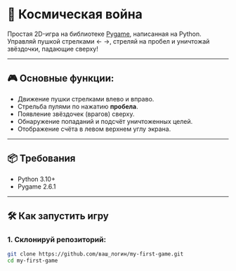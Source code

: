 # 🚀 Космическая война

Простая 2D-игра на библиотеке [Pygame](https://www.pygame.org/),  написанная на Python.  
Управляй пушкой стрелками ← →, стреляй на пробел и уничтожай звёздочки, падающие сверху!

---

## 🎮 Основные функции:

- Движение пушки стрелками влево и вправо.
- Стрельба пулями по нажатию **пробела**.
- Появление звёздочек (врагов) сверху.
- Обнаружение попаданий и подсчёт уничтоженных целей.
- Отображение счёта в левом верхнем углу экрана.

---

## 📦 Требования

- Python 3.10+
- Pygame 2.6.1

---

## 🛠 Как запустить игру

### 1. Склонируй репозиторий:
```bash
git clone https://github.com/ваш_логин/my-first-game.git 
cd my-first-game


